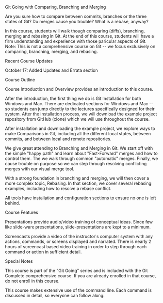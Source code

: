 Git Going with Comparing, Branching and Merging

Are you sure how to compare between commits, branches or the three states of Git? Do merges cause you trouble? What is a rebase, anyway?

In this course, students will walk though comparing (diffs), branching, merging and rebasing in Git. At the end of this course, students will have a firm understanding and experience with those paricular aspects of Git. Note: This is not a comprehensive course on Git -- we focus exclusively on comparing, branching, merging, and rebasing.

Recent Course Updates

October 17: Added Updates and Errata section

Course Outline

Course Introduction and Overview provides an introduction to this course.

After the introduction, the first thing we do is Git Installation for both Windows and Mac. There are dedicated sections for Windows and Mac -- so students can jump directly to the lectures specifically designed for their system. After the installation process, we will download the example project repository from GitHub (clone) which we will use throughout the course.

After installation and downloading the example project, we explore ways to make Comparisons in Git, including all the different local states, between commits, and between local and remote repositories.

We give great attending to Branching and Merging in Git. We start off with the simple "happy path" and learn about "Fast-Forward" merges and how to control them. The we walk through common "automatic" merges. Finally, we cause trouble on purpose so we can step through resolving conflicting merges with our visual merge tool.

With a strong foundation in branching and merging, we will then cover a more complex topic, Rebasing. In that section, we cover several rebasing examples, including how to resolve a rebase conflict.

All tools have installation and configuration sections to ensure no one is left behind.

Course Features

Presentations provide audio/video training of conceptual ideas. Since few like slide-ware presentations, slide-presentations are kept to a minimum.

Screencasts provide a video of the instructor's computer system with any actions, commands, or screens displayed and narrated. There is nearly 2 hours of screencast based video training in order to step through each command or action in sufficient detail.

Special Notes

This course is part of the "Git Going" series and is included with the Git Complete comprehensive course. If you are already enrolled in that course, do not enroll in this course.

This course makes extensive use of the command line. Each command is discussed in detail, so everyone can follow along.
